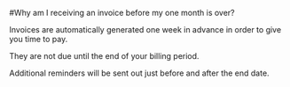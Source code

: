 #Why am I receiving an invoice before my one month is over?

Invoices are automatically generated one week in advance in order to give you time to pay.

They are not due until the end of your billing period.

Additional reminders will be sent out just before and after the end date.